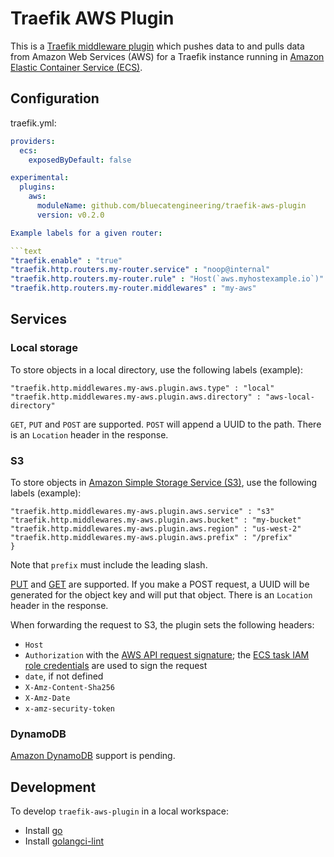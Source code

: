 # Traefik AWS Plugin

This is a [Traefik middleware plugin](https://plugins.traefik.io) which pushes data to and pulls data from Amazon Web Services (AWS) for a Traefik instance running in [Amazon Elastic Container Service (ECS)](https://docs.aws.amazon.com/AmazonECS/latest/developerguide/Welcome.html).
## Configuration

traefik.yml:

```yaml
providers:
  ecs:
    exposedByDefault: false

experimental:
  plugins:
    aws:
      moduleName: github.com/bluecatengineering/traefik-aws-plugin
      version: v0.2.0

Example labels for a given router:

```text
"traefik.enable" : "true"
"traefik.http.routers.my-router.service" : "noop@internal"
"traefik.http.routers.my-router.rule" : "Host(`aws.myhostexample.io`)"
"traefik.http.routers.my-router.middlewares" : "my-aws"
```

## Services

### Local storage

To store objects in a local directory, use the following labels (example):

```text
"traefik.http.middlewares.my-aws.plugin.aws.type" : "local"
"traefik.http.middlewares.my-aws.plugin.aws.directory" : "aws-local-directory"
```

`GET`, `PUT` and `POST` are supported.
`POST` will append a UUID to the path. There is an `Location` header in the response.


### S3

To store objects in [Amazon Simple Storage Service (S3)](https://docs.aws.amazon.com/AmazonS3/latest/userguide), use the following labels (example):

```text
"traefik.http.middlewares.my-aws.plugin.aws.service" : "s3"
"traefik.http.middlewares.my-aws.plugin.aws.bucket" : "my-bucket"
"traefik.http.middlewares.my-aws.plugin.aws.region" : "us-west-2"
"traefik.http.middlewares.my-aws.plugin.aws.prefix" : "/prefix"
}
```

Note that `prefix` must include the leading slash.

[PUT](https://docs.aws.amazon.com/AmazonS3/latest/API/API_PutObject.html) and [GET](https://docs.aws.amazon.com/AmazonS3/latest/API/API_GetObject.html) are supported. 
If you make a POST request, a UUID will be generated for the object key and will put that object. There is an `Location` header in the response.

When forwarding the request to S3, the plugin sets the following headers:

* `Host`
* `Authorization` with the [AWS API request signature](https://docs.aws.amazon.com/IAM/latest/UserGuide/create-signed-request.html); the [ECS task IAM role credentials](https://docs.aws.amazon.com/AmazonECS/latest/developerguide/task-iam-roles.html) are used to sign the request
* `date`, if not defined
* `X-Amz-Content-Sha256`
* `X-Amz-Date`
* `x-amz-security-token`

### DynamoDB

[Amazon DynamoDB](https://docs.aws.amazon.com/amazondynamodb/latest/developerguide) support is pending.

## Development

To develop `traefik-aws-plugin` in a local workspace:

* Install [go](https://go.dev/doc/install)
* Install [golangci-lint](https://golangci-lint.run/usage/install/)
